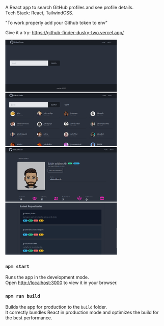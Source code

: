 A React app to search GitHub profiles and see profile details.\
Tech Stack: React, TailwindCSS.

"To work properly add your Github token to env"

Give it a try: https://github-finder-dusky-two.vercel.app/


<img src="https://github.com/Salaheddine999/Github_Finder/blob/main/src/assets/gpf1.PNG" width="350" title="hover text">
<img src="https://github.com/Salaheddine999/Github_Finder/blob/main/src/assets/gpf2.PNG" width="350" title="hover text">
<img src="https://github.com/Salaheddine999/Github_Finder/blob/main/src/assets/gpf3.PNG" width="350" title="hover text">
<img src="https://github.com/Salaheddine999/Github_Finder/blob/main/src/assets/gpf4.PNG" width="350" title="hover text">

### `npm start`

Runs the app in the development mode.\
Open [http://localhost:3000](http://localhost:3000) to view it in your browser.


### `npm run build`

Builds the app for production to the `build` folder.\
It correctly bundles React in production mode and optimizes the build for the best performance.




